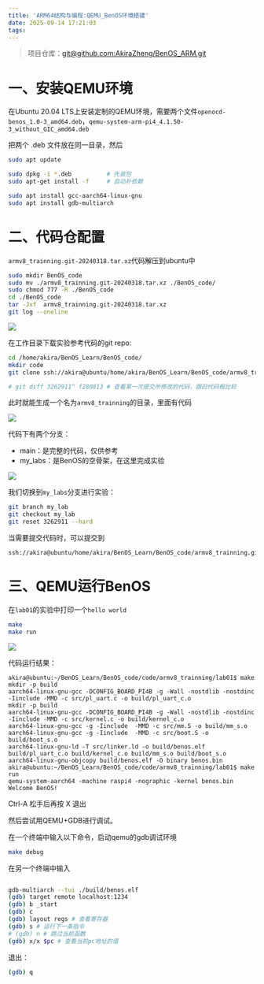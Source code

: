 ```yaml
---
title: 'ARM64结构与编程:QEMU_BenOS环境搭建'
date: 2025-09-14 17:21:03
tags:
---
```


> 项目仓库：[git@github.com:AkiraZheng/BenOS_ARM.git](git@github.com:AkiraZheng/BenOS_ARM.git)

# 一、安装QEMU环境

在Ubuntu 20.04 LTS上安装定制的QEMU环境，需要两个文件`openocd-benos_1.0-3_amd64.deb`，`qemu-system-arm-pi4_4.1.50-3_without_GIC_amd64.deb`

把两个 .deb 文件放在同一目录，然后
```bash
sudo apt update

sudo dpkg -i *.deb          # 先装包
sudo apt-get install -f     # 自动补依赖

sudo apt install gcc-aarch64-linux-gnu
sudo apt install gdb-multiarch
```

# 二、代码仓配置

`armv8_trainning.git-20240318.tar.xz`代码解压到ubuntu中

```bash
sudo mkdir BenOS_code
sudo mv ./armv8_trainning.git-20240318.tar.xz ./BenOS_code/
sudo chmod 777 -R ./BenOS_code
cd ./BenOS_code
tar -Jxf  armv8_trainning.git-20240318.tar.xz
git log --oneline
```

<img src=2025-09-15-00-03-44.png>


在工作目录下载实验参考代码的git repo:

```bash
cd /home/akira/BenOS_Learn/BenOS_code/
mkdir code
git clone ssh://akira@ubuntu/home/akira/BenOS_Learn/BenOS_code/armv8_trainning.git

# git diff 3262911^ f280813 # 查看某一次提交所修改的代码，跟旧代码相比较
```

此时就能生成一个名为`armv8_trainning`的目录，里面有代码

<img src=2025-09-14-18-06-06.png>

代码下有两个分支：

- main：是完整的代码，仅供参考
- my_labs：是BenOS的空骨架，在这里完成实验

<img src=2025-09-15-00-06-15.png>

我们切换到`my_labs`分支进行实验：

```bash
git branch my_lab
git checkout my_lab
git reset 3262911 --hard
```

当需要提交代码时，可以提交到

```
ssh://akira@ubuntu/home/akira/BenOS_Learn/BenOS_code/armv8_trainning.git
```

# 三、QEMU运行BenOS

在`lab01`的实验中打印一个`hello world`

```bash
make
make run
```

<img src=2025-09-14-18-24-43.png>

代码运行结果：

```shell
akira@ubuntu:~/BenOS_Learn/BenOS_code/code/armv8_trainning/lab01$ make
mkdir -p build
aarch64-linux-gnu-gcc -DCONFIG_BOARD_PI4B -g -Wall -nostdlib -nostdinc -Iinclude -MMD -c src/pl_uart.c -o build/pl_uart_c.o
mkdir -p build
aarch64-linux-gnu-gcc -DCONFIG_BOARD_PI4B -g -Wall -nostdlib -nostdinc -Iinclude -MMD -c src/kernel.c -o build/kernel_c.o
aarch64-linux-gnu-gcc -g -Iinclude  -MMD -c src/mm.S -o build/mm_s.o
aarch64-linux-gnu-gcc -g -Iinclude  -MMD -c src/boot.S -o build/boot_s.o
aarch64-linux-gnu-ld -T src/linker.ld -o build/benos.elf  build/pl_uart_c.o build/kernel_c.o build/mm_s.o build/boot_s.o
aarch64-linux-gnu-objcopy build/benos.elf -O binary benos.bin
akira@ubuntu:~/BenOS_Learn/BenOS_code/code/armv8_trainning/lab01$ make run
qemu-system-aarch64 -machine raspi4 -nographic -kernel benos.bin
Welcome BenOS!
```

Ctrl-A 松手后再按 X 退出

然后尝试用QEMU+GDB进行调试。

在一个终端中输入以下命令，启动qemu的gdb调试环境

```bash
make debug
```

在另一个终端中输入

<!-- gdb的使用方法后面挪到linux技巧中 -->
```bash

gdb-multiarch --tui ./build/benos.elf
(gdb) target remote localhost:1234
(gdb) b _start
(gdb) c
(gdb) layout regs # 查看寄存器
(gdb) s # 运行下一条指令
# (gdb) n # 跳过当前函数
(gdb) x/x $pc # 查看当前pc地址的值
```

退出：

```bash
(gdb) q
```


